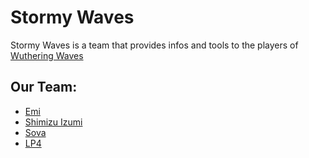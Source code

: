 # Stormy Waves
Stormy Waves is a team that provides infos and tools to the players of [Wuthering Waves](https://wutheringwaves.kurogame.com)


## Our Team:
- [Emi](https://github.com/eminentglory)
- [Shimizu Izumi](https://github.com/shimizu-izumi)
- [Sova](https://github.com/Silyky)
- [LP4](https://github.com/jessDe)
